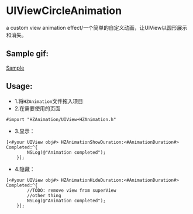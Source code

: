 # UIViewCircleAnimation
a custom view animation effect/一个简单的自定义动画，让UIView以圆形展示和消失。
## Sample gif:
[Sample](https://github.com/Hadesxiye/UIViewCircleAnimation/blob/master/gif/HZViewAnimationSampleGIF.gif)

## Usage:
- 1.将`HZAnimation`文件拖入项目
- 2.在需要使用的页面
```
#import "HZAnimation/UIView+HZAnimation.h"
```
- 3.显示：
```
[<#your UIView obj#> HZAnimationShowDuration:<#AnimationDuration#>  Completed:^{
        NSLog(@"Animation completed");
    }];
```
- 4.隐藏：
```
[<#your UIView obj#> HZAnimationHideDuration:<#AnimationDuration#> Completed:^{
        //TODO: remove view from superView
        //other thing
        NSLog(@"Animation completed");
    }];
```
